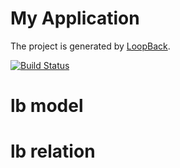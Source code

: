 # My Application

The project is generated by [LoopBack](http://loopback.io).

[![Build Status](https://travis-ci.org/khoatrankt1991/loopback3_tutorial.svg?branch=master)](https://travis-ci.org/khoatrankt1991/loopback3_tutorial)

# lb model
# lb relation
